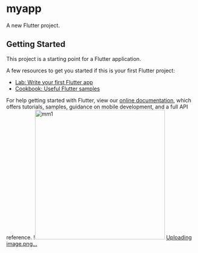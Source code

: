 # myapp

A new Flutter project.

## Getting Started

This project is a starting point for a Flutter application.

A few resources to get you started if this is your first Flutter project:

- [Lab: Write your first Flutter app](https://flutter.dev/docs/get-started/codelab)
- [Cookbook: Useful Flutter samples](https://flutter.dev/docs/cookbook)

For help getting started with Flutter, view our
[online documentation](https://flutter.dev/docs), which offers tutorials,
samples, guidance on mobile development, and a full API reference.
!<img width="344" alt="mm1" src="https://user-images.githubusercontent.com/77628400/148014022-9c925ba5-15c5-4691-bc69-d32ed222eed6.png">
[Uploading image.png…]()
